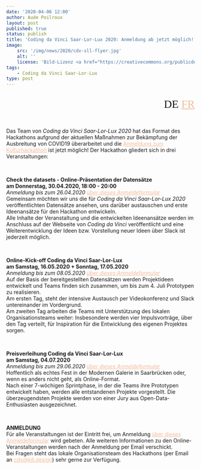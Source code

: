```yaml
---
date: '2020-04-06 12:00'
author: Aude Poilroux
layout: post
published: true
status: publish
title: 'Coding da Vinci Saar-Lor-Lux 2020: Anmeldung ab jetzt möglich!'
image:
    src: '/img/news/2020/cdv-sll-flyer.jpg'
    alt: ''
    license: 'Bild-Lizenz <a href="https://creativecommons.org/publicdomain/zero/1.0/deed.de" target="_blank">CC0 1.0</a>'
tags:
    - Coding da Vinci Saar-Lor-Lux
type: post
---
```

<!-- Sprache -->
<div class="row">
	<div class="col-lg-2 col-lg-offset-10">
   		<p style="margin-bottom:15px; font-family:Archive; font-size: 22pt; text-align: right;">DE <a href="../../04/06/cdv-sll-anmeldung_fr.html" style="color: #f2bb9b;">FR</a></p>
 	</div>
</div>

<!-- Post -->
<br/>
<p>Das Team von <i>Coding da Vinci Saar-Lor-Lux 2020</i> hat das Format des Hackathons aufgrund der aktuellen Maßnahmen zur Bekämpfung der Ausbreitung von COVID19 überarbeitet und die <a href="https://k8-institut.limequery.com/188436?lang=de" target="_blank" style="color: #f2bb9b;">Anmeldung zum Kulturhackathon</a> ist jetzt möglich! Der Hackathon gliedert sich in drei Veranstaltungen:</p>
<br/>
<p><b>Check the datasets - Online-Präsentation der Datensätze<br/>
am Donnerstag, 30.04.2020, 18:00 - 20:00</b><br/>
<i>Anmeldung bis zum 26.04.2020 <a href="https://k8-institut.limequery.com/188436?lang=de" target="_blank" style="color: #f2bb9b;">über dieses Anmeldeformular</a></i><br/>
Gemeinsam möchten wir uns die für <i>Coding da Vinci Saar-Lor-Lux 2020</i> veröffentlichten Datensätze ansehen, uns darüber austauschen und erste Ideenansätze für den Hackathon entwickeln.<br/>
Alle Inhalte der Veranstaltung und die entwickelten Ideenansätze werden im Anschluss auf der Webseite von <i>Coding da Vinci</i> veröffentlicht und eine Weiterentwicklung der Ideen bzw. Vorstellung neuer Ideen über Slack ist jederzeit möglich.</p>
<br/>
<p><b>Online-Kick-off Coding da Vinci Saar-Lor-Lux<br/>
am Samstag, 16.05.2020 + Sonntag, 17.05.2020</b><br/>
<i>Anmeldung bis zum 08.05.2020 <a href="https://k8-institut.limequery.com/188436?lang=de" target="_blank" style="color: #f2bb9b;">über dieses Anmeldeformular</a></i><br/>
Auf der Basis der bereitgestellten Datensätzen werden Projektideen entwickelt und Teams finden sich zusammen, um bis zum 4. Juli Prototypen zu realisieren.<br/>
Am ersten Tag, steht der intensive Austausch per Videokonferenz und Slack untereinander im Vordergrund.<br/>
Am zweiten Tag arbeiten die Teams mit Unterstützung des lokalen Organisationsteams weiter: Insbesondere werden vier Impulsvorträge, über den Tag verteilt, für Inspiration für die Entwicklung des eigenen Projektes sorgen.</p>
<br/>
<p><b>Preisverleihung Coding da Vinci Saar-Lor-Lux<br/>
am Samstag, 04.07.2020</b><br/>
<i>Anmeldung bis zum 29.06.2020 <a href="https://k8-institut.limequery.com/188436?lang=de" target="_blank" style="color: #f2bb9b;">über dieses Anmeldeformular</a></i><br/>
Hoffentlich als echtes Fest in der Modernen Galerie in Saarbrücken oder, wenn es anders nicht geht, als Online-Format.<br/>
Nach einer 7-wöchigen Sprintphase, in der die Teams ihre Prototypen entwickelt haben, werden alle entstandenen Projekte vorgestellt. Die überzeugendsten Projekte werden von einer Jury aus Open-Data-Enthusiasten ausgezeichnet.</p>
<br/>
<p><b>ANMELDUNG</b><br/>
Für alle Veranstaltungen ist der Eintritt frei, um Anmeldung <a href="https://k8-institut.limequery.com/188436?lang=de" target="_blank" style="color: #f2bb9b;">über dieses Anmeldeformular</a> wird gebeten. Alle weiteren Informationen zu den Online-Veranstaltungen werden nach der Anmeldung per Email verschickt.<br/>
Bei Fragen steht das lokale Organisationsteam des Hackathons (per Email an <a href="mailto:cdv@k8.design" target="_blank" style="color: #f2bb9b;">cdv@k8.design</a>) sehr gerne zur Verfügung.</p>